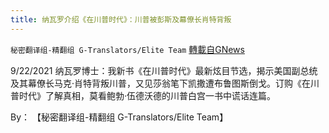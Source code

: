 ```yaml
---
title: 纳瓦罗介绍《在川普时代》：川普被彭斯及幕僚长肖特背叛
---
```

`秘密翻译组-精翻组 G-Translators/Elite Team` [轉載自GNews](https://gnews.org/zh-hans/1554021/)

9/22/2021 纳瓦罗博士：我新书《在川普时代》最新炫目节选，揭示美国副总统及其幕僚长马克·肖特背叛川普，又见莎翁笔下凯撒遭布鲁图斯倒戈。订购《在川普时代》了解真相，莫看鲍勃·伍德沃德的川普白宫一书中谎话连篇。

By： 【秘密翻译组-精翻组 G-Translators/Elite Team】
